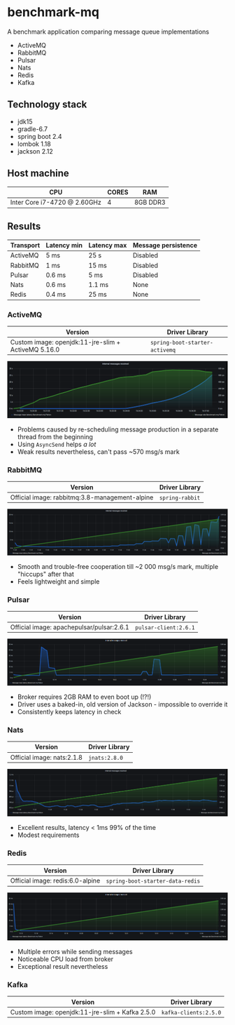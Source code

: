 # benchmark-mq
A benchmark application comparing message queue implementations
* ActiveMQ
* RabbitMQ
* Pulsar
* Nats
* Redis
* Kafka

## Technology stack
* jdk15
* gradle-6.7
* spring boot 2.4
* lombok 1.18
* jackson 2.12

## Host machine
| CPU                               | CORES   | RAM        |
| --------------------------------- | ------  | ---------- |
| Inter Core i7-4720 @ 2.60GHz      | 4       | 8GB DDR3   |

## Results
| Transport      | Latency min      | Latency max | Message persistence |
| -------------- | ---------------- | ----------- | ------------------- |
| ActiveMQ       | 5 ms             | 25 s        | Disabled            |
| RabbitMQ       | 1 ms             | 15 ms       | Disabled            |
| Pulsar         | 0.6 ms           | 5 ms        | Disabled            |
| Nats           | 0.6 ms           | 1.1 ms      | None                |
| Redis          | 0.4 ms           | 25 ms       | None                |

### ActiveMQ
| Version                                             | Driver Library                       |
| --------------------------------------------------- | -----------------------------------  |
| Custom image: openjdk:11-jre-slim + ActiveMQ 5.16.0 | `spring-boot-starter-activemq`       |


![ActiveMQ message performance chart](doc/img/active-mq.png "ActiveMQ message performance chart")

- Problems caused by re-scheduling message production in a separate thread from the beginning
- Using `AsyncSend` helps *a lot*
- Weak results nevertheless, can't pass ~570 msg/s mark

### RabbitMQ
| Version                                        | Driver Library        |
| ---------------------------------------------- | --------------------  |
| Official image: rabbitmq:3.8-management-alpine | `spring-rabbit`       |

![RabbitMQ message performance chart](doc/img/rabbit-mq.png "RabbitMQ message performance chart")

- Smooth and trouble-free cooperation till ~2 000 msg/s mark, multiple "hiccups" after that
- Feels lightweight and simple

### Pulsar
| Version                                   | Driver Library          |
| ----------------------------------------- | ----------------------  |
| Official image: apachepulsar/pulsar:2.6.1 | `pulsar-client:2.6.1`   |

![Pulsar message performance chart](doc/img/pulsar.png "Pulsar message performance chart")

- Broker requires 2GB RAM to even boot up (!?!)
- Driver uses a baked-in, old version of Jackson - impossible to override it
- Consistently keeps latency in check

### Nats
| Version                               | Driver Library      |
| ------------------------------------- | ------------------  |
| Official image: nats:2.1.8            | `jnats:2.8.0`       |

![Nats message performance chart](doc/img/nats.png "Nats message performance chart")

- Excellent results, latency < 1ms 99% of the time
- Modest requirements

### Redis
| Version                               | Driver Library                    |
| ------------------------------------- | --------------------------------  |
| Official image: redis:6.0-alpine      | `spring-boot-starter-data-redis`  |

![Redis message performance chart](doc/img/redis.png "Redis message performance chart")

- Multiple errors while sending messages
- Noticeable CPU load from broker
- Exceptional result nevertheless

### Kafka
| Version                                             | Driver Library                       |
| --------------------------------------------------- | -----------------------------------  |
| Custom image: openjdk:11-jre-slim + Kafka 2.5.0     | `kafka-clients:2.5.0`       |
